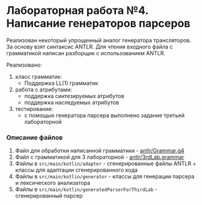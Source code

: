 # Лабораторная работа №4. Написание генераторов парсеров

Реализован некоторый упрощенный аналог генератора трансляторов. За основу взят синтаксис ANTLR.
Для чтения входного файла с грамматикой написан разборщик с использованием ANTLR.

Реализовано:
1. класс грамматик:
   - Поддержка LL(1) грамматик
2. работа с атрибутами:
    - поддержка синтезируемых атрибутов
    - поддержка наследуемых атрибутов
3. тестирование:
    - с помощью генератора парсера выполнено задание третьей лабораторной

### Описание файлов
1. Файл для обработки написанной грамматики - [antlr/Grammar.g4](src/main/antlr/Grammar.g4)
2. Файл c грамматикой для 3 лабораторной - [antlr/3rdLab.grammar](src/main/antlr/3rdLab.grammar)
3. Файлы в ```src/main/kotlin/adapter``` - сгенерированные файлы ANTLR + классы для адаптации сгенерированного кода
4. Файлы в ```src/main/kotlin/generator``` - классы для генерации парсера и лексического анализатора
5. Файлы в ```src/main/kotlin/generatedParserForThirdLab``` - сгенерированный парсер